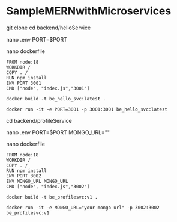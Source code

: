 # SampleMERNwithMicroservices



git clone
cd backend/helloService

nano .env
PORT=$PORT

nano dockerfile
```
FROM node:18
WORKDIR /
COPY . /
RUN npm install
ENV PORT 3001
CMD ["node", "index.js","3001"]
```
```
docker build -t be_hello_svc:latest .
```
```
docker run -it -e PORT=3001 -p 3001:3001 be_hello_svc:latest
```

cd backend/profileService

nano .env
PORT=$PORT
MONGO_URL=""


nano dockerfile
```
FROM node:18
WORKDIR /
COPY . /
RUN npm install
ENV PORT 3002
ENV MONGO_URL MONGO_URL
CMD ["node", "index.js","3002"]
```
```
docker build -t be_profilesvc:v1 .
```

```
docker run -it -e MONGO_URL="your mongo url" -p 3002:3002 be_profilesvc:v1
```
